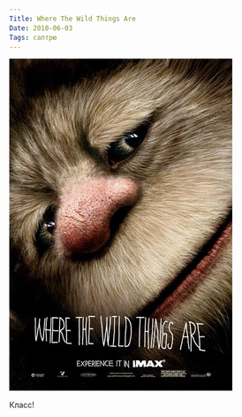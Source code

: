 ```yaml
---
Title: Where The Wild Things Are
Date: 2010-06-03
Tags: саптрю
---
```


![Poster](images/where-the-wild-things-are.jpg)

Класс!